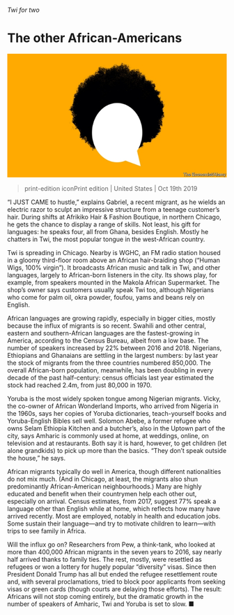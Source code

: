 ###### Twi for two

# The other African-Americans 

![image](images/20191019_usd002_0.jpg) 

> print-edition iconPrint edition | United States | Oct 19th 2019 

“I  JUST CAME to hustle,” explains Gabriel, a recent migrant, as he wields an electric razor to sculpt an impressive structure from a teenage customer’s hair. During shifts at Afrikiko Hair & Fashion Boutique, in northern Chicago, he gets the chance to display a range of skills. Not least, his gift for languages: he speaks four, all from Ghana, besides English. Mostly he chatters in Twi, the most popular tongue in the west-African country. 

Twi is spreading in Chicago. Nearby is WGHC, an FM radio station housed in a gloomy third-floor room above an African hair-braiding shop (“Human Wigs, 100% virgin”). It broadcasts African music and talk in Twi, and other languages, largely to African-born listeners in the city. Its shows play, for example, from speakers mounted in the Makola African Supermarket. The shop’s owner says customers usually speak Twi too, although Nigerians who come for palm oil, okra powder, foufou, yams and beans rely on English. 

African languages are growing rapidly, especially in bigger cities, mostly because the influx of migrants is so recent. Swahili and other central, eastern and southern-African languages are the fastest-growing in America, according to the Census Bureau, albeit from a low base. The number of speakers increased by 22% between 2016 and 2018. Nigerians, Ethiopians and Ghanaians are settling in the largest numbers: by last year the stock of migrants from the three countries numbered 850,000. The overall African-born population, meanwhile, has been doubling in every decade of the past half-century: census officials last year estimated the stock had reached 2.4m, from just 80,000 in 1970. 

Yoruba is the most widely spoken tongue among Nigerian migrants. Vicky, the co-owner of African Wonderland Imports, who arrived from Nigeria in the 1960s, says her copies of Yoruba dictionaries, teach-yourself books and Yoruba-English Bibles sell well. Solomon Abebe, a former refugee who owns Selam Ethiopia Kitchen and a butcher’s, also in the Uptown part of the city, says Amharic is commonly used at home, at weddings, online, on television and at restaurants. Both say it is hard, however, to get children (let alone grandkids) to pick up more than the basics. “They don’t speak outside the house,” he says. 

African migrants typically do well in America, though different nationalities do not mix much. (And in Chicago, at least, the migrants also shun predominantly African-American neighbourhoods.) Many are highly educated and benefit when their countrymen help each other out, especially on arrival. Census estimates, from 2017, suggest 77% speak a language other than English while at home, which reflects how many have arrived recently. Most are employed, notably in health and education jobs. Some sustain their language—and try to motivate children to learn—with trips to see family in Africa. 

Will the influx go on? Researchers from Pew, a think-tank, who looked at more than 400,000 African migrants in the seven years to 2016, say nearly half arrived thanks to family ties. The rest, mostly, were resettled as refugees or won a lottery for hugely popular “diversity” visas. Since then President Donald Trump has all but ended the refugee resettlement route and, with several proclamations, tried to block poor applicants from seeking visas or green cards (though courts are delaying those efforts). The result: Africans will not stop coming entirely, but the dramatic growth in the number of speakers of Amharic, Twi and Yoruba is set to slow. ■ 

